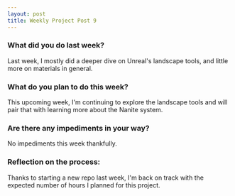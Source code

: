 ```yaml
---
layout: post
title: Weekly Project Post 9
---
```


### What did you do last week?

Last week, I mostly did a deeper dive on Unreal's landscape tools, and little more on materials in general. 

### What do you plan to do this week?

This upcoming week, I'm continuing to explore the landscape tools and will pair that with learning more about the Nanite system. 

### Are there any impediments in your way?

No impediments this week thankfully. 

### Reflection on the process:

Thanks to starting a new repo last week, I'm back on track with the expected number of hours I planned for this project. 
